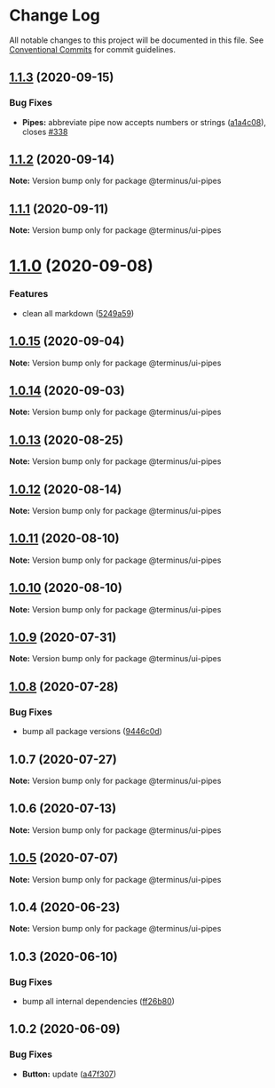 # Change Log

All notable changes to this project will be documented in this file.
See [Conventional Commits](https://conventionalcommits.org) for commit guidelines.

## [1.1.3](https://github.com/GetTerminus/terminus-oss/compare/@terminus/ui-pipes@1.1.2...@terminus/ui-pipes@1.1.3) (2020-09-15)


### Bug Fixes

* **Pipes:** abbreviate pipe now accepts numbers or strings ([a1a4c08](https://github.com/GetTerminus/terminus-oss/commit/a1a4c082ebf4fc987f21a1475fb0269bb9d7ce96)), closes [#338](https://github.com/GetTerminus/terminus-oss/issues/338)





## [1.1.2](https://github.com/GetTerminus/terminus-oss/compare/@terminus/ui-pipes@1.1.1...@terminus/ui-pipes@1.1.2) (2020-09-14)

**Note:** Version bump only for package @terminus/ui-pipes





## [1.1.1](https://github.com/GetTerminus/terminus-oss/compare/@terminus/ui-pipes@1.1.0...@terminus/ui-pipes@1.1.1) (2020-09-11)

**Note:** Version bump only for package @terminus/ui-pipes





# [1.1.0](https://github.com/GetTerminus/terminus-oss/compare/@terminus/ui-pipes@1.0.15...@terminus/ui-pipes@1.1.0) (2020-09-08)


### Features

* clean all markdown ([5249a59](https://github.com/GetTerminus/terminus-oss/commit/5249a59486be63b6d9a0be7a801defb9b6adcedc))





## [1.0.15](https://github.com/GetTerminus/terminus-oss/compare/@terminus/ui-pipes@1.0.14...@terminus/ui-pipes@1.0.15) (2020-09-04)

**Note:** Version bump only for package @terminus/ui-pipes





## [1.0.14](https://github.com/GetTerminus/terminus-oss/compare/@terminus/ui-pipes@1.0.13...@terminus/ui-pipes@1.0.14) (2020-09-03)

**Note:** Version bump only for package @terminus/ui-pipes

## [1.0.13](https://github.com/GetTerminus/terminus-oss/compare/@terminus/ui-pipes@1.0.12...@terminus/ui-pipes@1.0.13) (2020-08-25)

**Note:** Version bump only for package @terminus/ui-pipes

## [1.0.12](https://github.com/GetTerminus/terminus-oss/compare/@terminus/ui-pipes@1.0.11...@terminus/ui-pipes@1.0.12) (2020-08-14)

**Note:** Version bump only for package @terminus/ui-pipes

## [1.0.11](https://github.com/GetTerminus/terminus-oss/compare/@terminus/ui-pipes@1.0.10...@terminus/ui-pipes@1.0.11) (2020-08-10)

**Note:** Version bump only for package @terminus/ui-pipes

## [1.0.10](https://github.com/GetTerminus/terminus-oss/compare/@terminus/ui-pipes@1.0.9...@terminus/ui-pipes@1.0.10) (2020-08-10)

**Note:** Version bump only for package @terminus/ui-pipes

## [1.0.9](https://github.com/GetTerminus/terminus-oss/compare/@terminus/ui-pipes@1.0.8...@terminus/ui-pipes@1.0.9) (2020-07-31)

**Note:** Version bump only for package @terminus/ui-pipes

## [1.0.8](https://github.com/GetTerminus/terminus-oss/compare/@terminus/ui-pipes@1.0.7...@terminus/ui-pipes@1.0.8) (2020-07-28)

### Bug Fixes

* bump all package versions ([9446c0d](https://github.com/GetTerminus/terminus-oss/commit/9446c0d5cde3bd693cfba7cabbfd2db443a47b00))

## 1.0.7 (2020-07-27)

**Note:** Version bump only for package @terminus/ui-pipes

## 1.0.6 (2020-07-13)

**Note:** Version bump only for package @terminus/ui-pipes

## [1.0.5](https://github.com/GetTerminus/terminus-oss/compare/@terminus/ui-pipes@1.0.4...@terminus/ui-pipes@1.0.5) (2020-07-07)

**Note:** Version bump only for package @terminus/ui-pipes

## 1.0.4 (2020-06-23)

**Note:** Version bump only for package @terminus/ui-pipes

## 1.0.3 (2020-06-10)

### Bug Fixes

* bump all internal dependencies ([ff26b80](https://github.com/GetTerminus/terminus-oss/commit/ff26b806bb599401f006996be5b567a378e68ef3))

## 1.0.2 (2020-06-09)

### Bug Fixes

* **Button:** update ([a47f307](https://github.com/GetTerminus/terminus-oss/commit/a47f30757b9216d6ee76788c117e76eacf5289e5))
